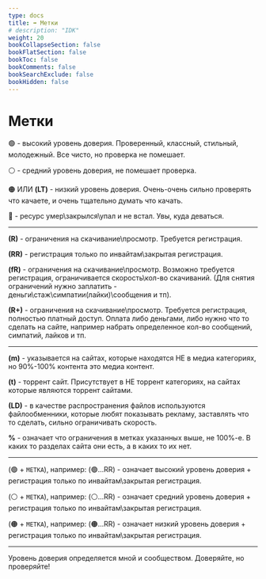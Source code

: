 ```yaml
---
type: docs
title: ➡️ Метки
# description: "IDK"
weight: 20
bookCollapseSection: false
bookFlatSection: false
bookToc: false
bookComments: false
bookSearchExclude: false
bookHidden: false
---
```


# Метки

🟢 - высокий уровень доверия. Проверенный, классный, стильный, молодежный. Все чисто, но проверка не помешает.

⚪️ - средний уровень доверия, не помешает проверка.

🟠 ИЛИ **(LT)** - низкий уровень доверия. Очень-очень сильно проверять что качаете, и очень тщательно думать что качать.

🔴 - ресурс умер\закрылся\упал и не встал. Увы, куда деваться.

---

**(R)** - ограничения на скачивание\просмотр. Требуется регистрация.

**(RR)** - регистрация только по инвайтам\закрытая регистрация.

**(fR)** - ограничения на скачивание\просмотр. Возможно требуется регистрация, ограничивается скорость\кол-во скачиваний. (Для снятия ограничений нужно заплатить - деньги\стаж\симпатии(лайки)\сообщения и тп).

**(R+)** - ограничения на скачивание\просмотр. Требуется регистрация, полностью платный доступ. Оплата либо деньгами, либо нужно что то сделать на сайте, например набрать определенное кол-во сообщений, симпатий, лайков и тп.

---

**(m)** - указывается на сайтах, которые находятся НЕ в медиа категориях, но 90%-100% контента это медиа контент.

**(t)** - торрент сайт. Присутствует в НЕ торрент категориях, на сайтах которые являются торрент сайтами.

**(LD)** - в качестве распространения файлов используются файлообменники, которые любят показывать рекламу, заставлять что то сделать, сильно ограничивать скорость.

**%** - означает что ограничения в метках указанных выше, не 100%-е. В каких то разделах сайта они есть, а в каких то их нет.

---

(🟢 + `МЕТКА`), например: (🟢...RR) - означает высокий уровень доверия + регистрация только по инвайтам\закрытая регистрация.

(⚪️ + `МЕТКА`), например: (⚪️...RR) - означает средний уровень доверия + регистрация только по инвайтам\закрытая регистрация.

(🟠 + `МЕТКА`), например: (🟠...RR) - означает низкий уровень доверия + регистрация только по инвайтам\закрытая регистрация.

---

Уровень доверия определяется мной и сообществом. Доверяйте, но проверяйте!
